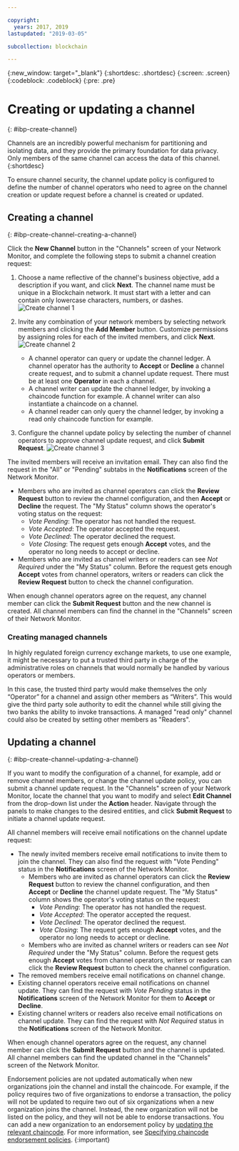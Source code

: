 ```yaml
---

copyright:
  years: 2017, 2019
lastupdated: "2019-03-05"

subcollection: blockchain

---
```


{:new_window: target="_blank"}
{:shortdesc: .shortdesc}
{:screen: .screen}
{:codeblock: .codeblock}
{:pre: .pre}

# Creating or updating a channel
{: #ibp-create-channel}


Channels are an incredibly powerful mechanism for partitioning and isolating data, and they provide the primary foundation for data privacy. Only members of the same channel can access the data of this channel.
{:shortdesc}

To ensure channel security, the channel update policy is configured to define the number of channel operators who need to agree on the channel creation or update request before a channel is created or updated.

## Creating a channel
{: #ibp-create-channel-creating-a-channel}

Click the **New Channel** button in the "Channels" screen of your Network Monitor, and complete the following steps to submit a channel creation request:
1. Choose a name reflective of the channel's business objective, add a description if you want, and click **Next**. The channel name must be unique in a Blockchain network. It must start with a letter and can contain only lowercase characters, numbers, or dashes.
  ![Create channel 1](../images/create_channel.png "Create a channel panel 1")

2. Invite any combination of your network members by selecting network members and clicking the **Add Member** button. Customize permissions by assigning roles for each of the invited members, and click **Next**.
  ![Create channel 2](../images/create_channel_2.png "Create a channel panel 2")

    * A channel operator can query or update the channel ledger. A channel operator has the authority to **Accept** or **Decline** a channel create request, and to submit a channel update request. There must be at least one **Operator** in each a channel.
    * A channel writer can update the channel ledger, by invoking a chaincode function for example. A channel writer can also instantiate a chaincode on a channel.
    * A channel reader can only query the channel ledger, by invoking a read only chaincode function for example.

3. Configure the channel update policy by selecting the number of channel operators to approve channel update request, and click **Submit Request**.
  ![Create channel 3](../images/create_channel_3.png "Create a channel panel 3")

The invited members will receive an invitation email. They can also find the request in the "All" or "Pending" subtabs in the **Notifications** screen of the Network Monitor.
* Members who are invited as channel operators can click the **Review Request** button to review the channel configuration, and then **Accept** or **Decline** the request. The "My Status" column shows the operator's voting status on the request:
    * _Vote Pending_: The operator has not handled the request.
    * _Vote Accepted_: The operator accepted the request.
    * _Vote Declined_: The operator declined the request.
    * _Vote Closing_: The request gets enough **Accept** votes, and the operator no long needs to accept or decline.
* Members who are invited as channel writers or readers can see *Not Required* under the "My Status" column. Before the request gets enough **Accept** votes from channel operators, writers or readers can click the **Review Request** button to check the channel configuration.

When enough channel operators agree on the request, any channel member can click the **Submit Request** button and the new channel is created. All channel members can find the channel in the "Channels" screen of their Network Monitor.

### Creating managed channels

In highly regulated foreign currency exchange markets, to use one example, it might be necessary to put a trusted third party in charge of the administrative roles on channels that would normally be handled by various operators or members.

In this case, the trusted third party would make themselves the only “Operator” for a channel and assign other members as “Writers”. This would give the third party sole authority to edit the channel while still giving the two banks the ability to invoke transactions. A managed "read only" channel could also be created by setting other members as "Readers".

## Updating a channel
{: #ibp-create-channel-updating-a-channel}

If you want to modify the configuration of a channel, for example, add or remove channel members, or change the channel update policy, you can submit a channel update request. In the "Channels" screen of your Network Monitor, locate the channel that you want to modify and select **Edit Channel** from the drop-down list under the **Action** header. Navigate through the panels to make changes to the desired entities, and click **Submit Request** to initiate a channel update request.

All channel members will receive email notifications on the channel update request:
* The newly invited members receive email notifications to invite them to join the channel. They can also find the request with "Vote Pending" status in the **Notifications** screen of the Network Monitor.
    * Members who are invited as channel operators can click the **Review Request** button to review the channel configuration, and then **Accept** or **Decline** the channel update request.  The "My Status" column shows the operator's voting status on the request:
        * _Vote Pending_: The operator has not handled the request.
        * _Vote Accepted_: The operator accepted the request.
        * _Vote Declined_: The operator declined the request.
        * _Vote Closing_: The request gets enough **Accept** votes, and the operator no long needs to accept or decline.
    * Members who are invited as channel writers or readers can see *Not Required* under the "My Status" column. Before the request gets enough **Accept** votes from channel operators, writers or readers can click the **Review Request** button to check the channel configuration.
* The removed members receive email notifications on channel change.
* Existing channel operators receive email notifications on channel update. They can find the request with _Vote Pending_ status in the **Notifications** screen of the Network Monitor for them to **Accept** or **Decline**.
* Existing channel writers or readers also receive email notifications on channel update. They can find the request with _Not Required_ status in the **Notifications** screen of the Network Monitor.

When enough channel operators agree on the request, any channel member can click the **Submit Request** button and the channel is updated. All channel members can find the updated channel in the "Channels" screen of the Network Monitor.

Endorsement policies are not updated automatically when new organizations join the channel and install the chaincode. For example, if the policy requires two of five organizations to endorse a transaction, the policy will not be updated to require two out of six organizations when a new organization joins the channel. Instead, the new organization will not be listed on the policy, and they will not be able to endorse transactions. You can add a new organization to an endorsement policy by [updating the relevant chaincode](/docs/services/blockchain/howto?topic=blockchain-install-instantiate-chaincode#install-instantiate-chaincode-update-cc). For more information, see [Specifying chaincode endorsement policies](/docs/services/blockchain/howto?topic=blockchain-install-instantiate-chaincode#install-instantiate-chaincode-endorsement-policy).
{:important}
